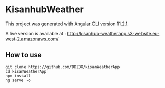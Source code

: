 # KisanhubWeather

This project was generated with [Angular CLI](https://github.com/angular/angular-cli) version 11.2.1.

A live version is available at : http://kisanhub-weatherapp.s3-website.eu-west-2.amazonaws.com/

## How to use 

```
git clone https://github.com/DDZBX/kisanWeatherApp
cd kisanWeatherApp
npm install 
ng serve -o
```
